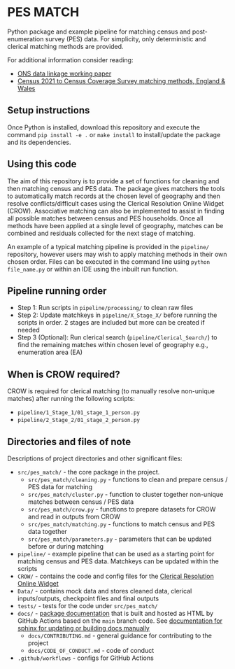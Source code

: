 # PES MATCH

Python package and example pipeline for matching census and post-enumeration survey (PES) data.
For simplicity, only deterministic and clerical matching methods are provided.

For additional information consider reading:
* [ONS data linkage working paper](https://www.ons.gov.uk/methodology/methodologicalpublications/generalmethodology/onsworkingpaperseries/developingstandardtoolsfordatalinkagefebruary2021)
* [Census 2021 to Census Coverage Survey matching methods, England & Wales](https://www.ons.gov.uk/peoplepopulationandcommunity/populationandmigration/populationestimates/methodologies/linkagemethodsforcensus2021inenglandandwales)

## Setup instructions

Once Python is installed, download this repository and execute the command `pip install -e .` or `make install` to install/update the package and its dependencies.

## Using this code

The aim of this repository is to provide a set of functions for cleaning and then matching census and PES data. The package gives matchers the tools to automatically match records
at the chosen level of geography and then resolve conflicts/difficult cases using the Clerical Resolution Online Widget (CROW). Associative matching can also be implemented to
assist in finding all possible matches between census and PES households. Once all methods have been applied at a single level of geography, matches can be combined and
residuals collected for the next stage of matching.

An example of a typical matching pipeline is provided in the `pipeline/` repository, however users may wish to apply matching methods in their own chosen order.
Files can be executed in the command line using `python file_name.py` or within an IDE using the inbuilt run function.

## Pipeline running order
* Step 1: Run scripts in `pipeline/processing/` to clean raw files
* Step 2: Update matchkeys in `pipeline/X_Stage_X/` before running the scripts in order. 2 stages are included but more can be created if needed
* Step 3 (Optional): Run clerical search (`pipeline/Clerical_Search/`) to find the remaining matches within chosen level of geography e.g., enumeration area (EA)

## When is CROW required?
CROW is required for clerical matching (to manually resolve non-unique matches) after running the following scripts:
* `pipeline/1_Stage_1/01_stage_1_person.py`
* `pipeline/2_Stage_2/01_stage_2_person.py`

## Directories and files of note

Descriptions of project directories and other significant files:
* `src/pes_match/` - the core package in the project.
    * `src/pes_match/cleaning.py` - functions to clean and prepare census / PES data for matching
    * `src/pes_match/cluster.py` - function to cluster together non-unique matches between census / PES data
    * `src/pes_match/crow.py` - functions to prepare datasets for CROW and read in outputs from CROW
    * `src/pes_match/matching.py` - functions to match census and PES data together
    * `src/pes_match/parameters.py` - parameters that can be updated before or during matching
* `pipeline/` - example pipeline that can be used as a starting point for matching census and PES data. Matchkeys can be updated within the scripts
* `CROW/` -  contains the code and config files for the [Clerical Resolution Online Widget](https://github.com/Data-Linkage/Clerical_Resolution_Online_Widget)
* `Data/` - contains mock data and stores cleaned data, clerical inputs/outputs, checkpoint files and final outputs
* `tests/` - tests for the code under `src/pes_match/`
* `docs/` - [package documentation](https://data-linkage.github.io/pes_match/) that is built and hosted as HTML by GitHub Actions based on the `main` branch code. See [documentation for sphinx for updating or building docs manually](https://www.sphinx-doc.org/en/master/)
  * `docs/CONTRIBUTING.md` - general guidance for contributing to the project
  * `docs/CODE_OF_CONDUCT.md` - code of conduct
* `.github/workflows` - configs for GitHub Actions
